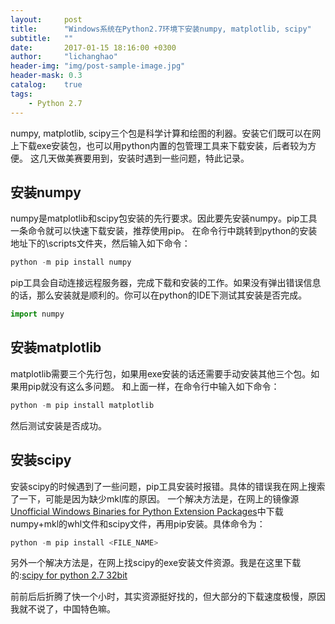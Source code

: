```yaml
---
layout:     post
title:      "Windows系统在Python2.7环境下安装numpy, matplotlib, scipy"
subtitle:   ""
date:       2017-01-15 18:16:00 +0300
author:     "lichanghao"
header-img: "img/post-sample-image.jpg"
header-mask: 0.3
catalog:    true
tags:
    - Python 2.7
---
```


numpy, matplotlib, scipy三个包是科学计算和绘图的利器。安装它们既可以在网上下载exe安装包，也可以用python内置的包管理工具来下载安装，后者较为方便。
这几天做美赛要用到，安装时遇到一些问题，特此记录。

## 安装numpy

numpy是matplotlib和scipy包安装的先行要求。因此要先安装numpy。pip工具一条命令就可以快速下载安装，推荐使用pip。
在命令行中跳转到python的安装地址下的\scripts文件夹，然后输入如下命令：
	
```python
python -m pip install numpy
```
	
pip工具会自动连接远程服务器，完成下载和安装的工作。如果没有弹出错误信息的话，那么安装就是顺利的。你可以在python的IDE下测试其安装是否完成。
	
```python
import numpy
```	

## 安装matplotlib

matplotlib需要三个先行包，如果用exe安装的话还需要手动安装其他三个包。如果用pip就没有这么多问题。
和上面一样，在命令行中输入如下命令：
	
```python
python -m pip install matplotlib
```

然后测试安装是否成功。
	
## 安装scipy

安装scipy的时候遇到了一些问题，pip工具安装时报错。具体的错误我在网上搜索了一下，可能是因为缺少mkl库的原因。
一个解决方法是，在网上的镜像源[Unofficial Windows Binaries for Python Extension Packages](http://www.lfd.uci.edu/~gohlke/pythonlibs/#scipy)中下载numpy+mkl的whl文件和scipy文件，再用pip安装。具体命令为：

```python
python -m pip install <FILE_NAME> 
```

另外一个解决方法是，在网上找scipy的exe安装文件资源。我是在这里下载的:[scipy for python 2.7 32bit](https://sourceforge.net/projects/scipy/?source=typ_redirect)
	
前前后后折腾了快一个小时，其实资源挺好找的，但大部分的下载速度极慢，原因我就不说了，中国特色嘛。
	
	
